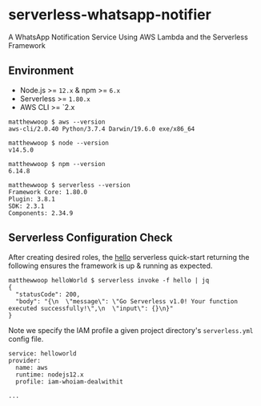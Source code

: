 # serverless-whatsapp-notifier

A WhatsApp Notification Service Using AWS Lambda and the Serverless Framework

## Environment

* Node.js >= `12.x` & npm >= `6.x`
* Serverless >= `1.80.x`
* AWS CLI >= `2.x

```
matthewwoop $ aws --version
aws-cli/2.0.40 Python/3.7.4 Darwin/19.6.0 exe/x86_64

matthewwoop $ node --version
v14.5.0

matthewwoop $ npm --version
6.14.8

matthewwoop $ serverless --version
Framework Core: 1.80.0
Plugin: 3.8.1
SDK: 2.3.1
Components: 2.34.9
```

## Serverless Configuration Check

After creating desired roles, the [hello](https://www.serverless.com/framework/docs/providers/aws/examples/hello-world/node/) serverless quick-start returning the following ensures the framework is up & running as expected.

```
matthewwoop helloWorld $ serverless invoke -f hello | jq
{
  "statusCode": 200,
  "body": "{\n  \"message\": \"Go Serverless v1.0! Your function executed successfully!\",\n  \"input\": {}\n}"
}
```

Note we specify the IAM profile a given project directory's `serverless.yml` config file.

```
service: helloworld
provider:
  name: aws
  runtime: nodejs12.x
  profile: iam-whoiam-dealwithit

...
```
